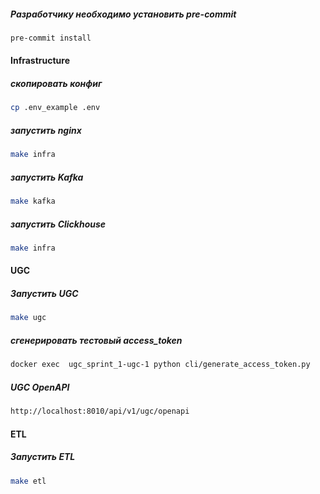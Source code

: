 ##### Разработчику необходимо установить pre-commit
```bash
pre-commit install
```

#### Infrastructure

##### скопировать конфиг
```bash
cp .env_example .env
```

##### запустить nginx
```bash
make infra
```

##### запустить Kafka
```bash
make kafka
```

##### запустить Clickhouse

```bash
make infra
```

#### UGC

##### Запустить UGC
```bash
make ugc
```

##### сгенерировать тестовый access_token
```bash
docker exec  ugc_sprint_1-ugc-1 python cli/generate_access_token.py
```

##### UGC OpenAPI
```bash
http://localhost:8010/api/v1/ugc/openapi
```


#### ETL

##### Запустить ETL
```bash
make etl
```

